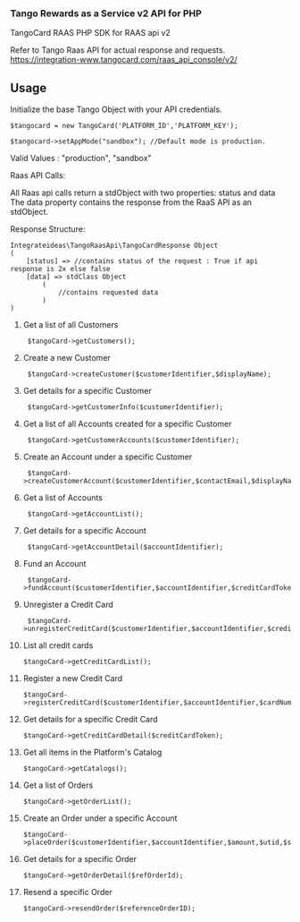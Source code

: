 ### Tango Rewards as a Service v2 API for PHP 


TangoCard RAAS PHP SDK for RAAS api v2

Refer to Tango Raas API for actual response and requests. https://integration-www.tangocard.com/raas_api_console/v2/

Usage
-----

Initialize the base Tango Object with your API credentials. 

    $tangocard = new TangoCard('PLATFORM_ID','PLATFORM_KEY');

    $tangocard->setAppMode("sandbox"); //Default mode is production.

Valid Values : "production", "sandbox"

Raas API Calls:

All Raas api calls return a stdObject with two properties: status and data
The data property contains the response from the RaaS API as an stdObject.

Response Structure:
~~~~
Integrateideas\TangoRaasApi\TangoCardResponse Object
(
    [status] => //contains status of the request : True if api response is 2x else false
    [data] => stdClass Object
        (
        	//contains requested data
        )
)
~~~~
1) Get a list of all Customers
		
		$tangoCard->getCustomers();


2) Create a new Customer
		
		$tangoCard->createCustomer($customerIdentifier,$displayName);


3) Get details for a specific Customer

		$tangoCard->getCustomerInfo($customerIdentifier);


4) Get a list of all Accounts created for a specific Customer

		$tangoCard->getCustomerAccounts($customerIdentifier);


5) Create an Account under a specific Customer
	
		$tangoCard->createCustomerAccount($customerIdentifier,$contactEmail,$displayName,$accountIdentifier);

6) Get a list of Accounts

		$tangoCard->getAccountList();


7) Get details for a specific Account

		$tangoCard->getAccountDetail($accountIdentifier);


8) Fund an Account

		$tangoCard->fundAccount($customerIdentifier,$accountIdentifier,$creditCardToken,$amount);


9) Unregister a Credit Card

		$tangoCard->unregisterCreditCard($customerIdentifier,$accountIdentifier,$creditCardToken);


10) List all credit cards

		$tangoCard->getCreditCardList();


11) Register a new Credit Card

		$tangoCard->registerCreditCard($customerIdentifier,$accountIdentifier,$cardNumber,$verificationNumber,$expiration,$firstName,$lastName,$emailAddress,$addressLine1,$addressLine2,$city,$state,$postalCode,$country,$ipAddress,$label);


12) Get details for a specific Credit Card

		$tangoCard->getCreditCardDetail($creditCardToken);


13) Get all items in the Platform's Catalog

		$tangoCard->getCatalogs();


14) Get a list of Orders

		$tangoCard->getOrderList();


15) Create an Order under a specific Account

		$tangoCard->placeOrder($customerIdentifier,$accountIdentifier,$amount,$utid,$sendEmail,$recipientEmail,$recipientFirstName,$recipientLastName,$campaign,$emailSubject,$message,$notes,$senderEmail,$senderFirstName,$senderLastName,$externalRefID);


16) Get details for a specific Order

		$tangoCard->getOrderDetail($refOrderId);


17) Resend a specific Order

		$tangoCard->resendOrder($referenceOrderID);


